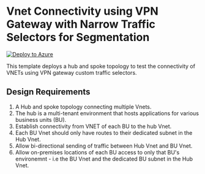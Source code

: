 # Vnet Connectivity using VPN Gateway with Narrow Traffic Selectors for Segmentation

[![Deploy to Azure](https://aka.ms/deploytoazurebutton)](https://portal.azure.com/#create/Microsoft.Template/uri/https%3A%2F%2Fraw.githubusercontent.com%2Fkayodenet%2Fazure%2Fmaster%2Fscenarios%2F01-vnet-vpn%2Fazuredeploy.json)

This template deploys a hub and spoke topology to test the connectivity of VNETs using VPN gateway custom traffic selectors.

## Design Requirements
1. A Hub and spoke topology connecting multiple Vnets.
2. The hub is a multi-tenant environment that hosts applications for various business units (BU).
3. Establish connectivity from VNET of each BU to the hub Vnet.
4. Each BU Vnet should only have routes to their dedicated subnet in the Hub Vnet.
5. Allow bi-directional sending of traffic between Hub Vnet and BU Vnet.
6. Allow on-premises locations of each BU access to only that BU's environemnt - i.e the BU Vnet and the dedicated BU subnet in the Hub Vnet.
